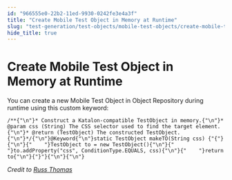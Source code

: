 ```yaml
---
id: "966555e0-22b2-11ed-9930-0242fe3e4a3f"
title: "Create Mobile Test Object in Memory at Runtime"
slug: "test-generation/test-objects/mobile-test-objects/create-mobile-test-object-in-memory-at-runtime"
hide_title: true
---
```

  

# <a id="id" class="anchor_top_offset"/><a id="ariaid-title1" class="anchor_top_offset"/>Create Mobile Test Object in Memory at Runtime

  
    
<p xmlns="http://www.w3.org/1999/xhtml" className="p">You can create a new Mobile Test Object in Object Repository   during runtime using this custom keyword:</p> 
          
<pre xmlns="http://www.w3.org/1999/xhtml" className="pre codeblock"><code>/**{"\n"}* Construct a Katalon-compatible TestObject in memory.{"\n"}* @param css (String) The CSS selector used to find the target element.{"\n"}* @return (TestObject) The constructed TestObject.{"\n"}*/{"\n"}@Keyword{"\n"}static TestObject makeTO(String css) {"{"}{"\n"}{"    "}TestObject to = new TestObject(){"\n"}{"    "}to.addProperty("css", ConditionType.EQUALS, css){"\n"}{"    "}return to{"\n"}{"}"}{"\n"}{"\n"}</code></pre> 
        
<p xmlns="http://www.w3.org/1999/xhtml" className="p">   <em className="ph i">Credit to <a className="xref j-external-link" href="https://forum.katalon.com/discussion/6171/creation-of-test-object-in-object-repository-in-runtime#Comment_13991" target="_blank">Russ       Thomas</a>   </em> </p> 
  

